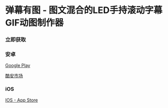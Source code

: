 
# 弹幕有图 - 图文混合的LED手持滚动字幕GIF动图制作器

### 立即获取

### 安卓

[Google Play](https://play.google.com/store/apps/details?id=milukun.flutter_app)

[酷安市场](https://www.coolapk.com/apk/244183)

### iOS

[IOS - App Store](https://apps.apple.com/cn/app/id1485570541)

